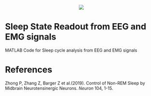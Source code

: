 <p align="center">
  <img src="https://li-shen-amy.github.io/profile/images/projects/sleep_eeg.jpg" />
</p>

# Sleep State Readout from EEG and EMG signals
MATLAB Code for Sleep cycle analysis from EEG and EMG signals

# References
Zhong P, Zhang Z, Barger Z et al.(2019). Control of Non-REM Sleep by Midbrain Neurotensinergic Neurons. _Neuron_ 104, 1-15.


